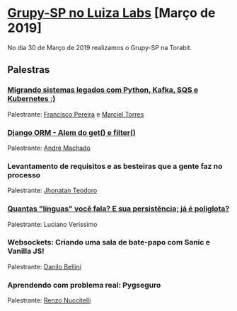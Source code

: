 # [Grupy-SP no Luiza Labs][0] [Março de 2019]

No dia 30 de Março de 2019 realizamos o Grupy-SP na Torabit.


## Palestras

### [Migrando sistemas legados com Python, Kafka, SQS e Kubernetes :)][1]

Palestrante: [Francisco Pereira](https://github.com/shikow) e [Marciel Torres](https://github.com/marcieltorres)

### [Django ORM - Alem do get() e filter()][2]

Palestrante: [André Machado][3]

### Levantamento de requisitos e as besteiras que a gente faz no processo

Palestrante: [Jhonatan Teodoro](https://github.com/jhonatanlteodoro)

### [Quantas "línguas" você fala? E sua persistência; já é poliglota?][4]

Palestrante: Luciano Verissimo

### Websockets: Criando uma sala de bate-papo com Sanic e Vanilla JS!

Palestrante: [Danilo Bellini](https://github.com/danilobellini)

### Aprendendo com problema real: Pygseguro

Palestrante: [Renzo Nuccitelli](https://github.com/renzon)




[0]: https://www.meetup.com/pt-BR/Grupy-SP/events/259342871/
[1]: https://docs.google.com/presentation/d/1EmsjjP8uYhbRKUJ7rQCj-c_LfDfwjw49i4F1xEmGd0I/edit#slide=id.p4
[2]: https://speakerdeck.com/andresmachado/django-orm-alem-do-get-e-filter
[3]: https://github.com/andresmachado
[4]: https://github.com/grupy-sp/encontros/blob/master/slides/persistencia-poliglota-v1.2-grupy_20190330.pdf
